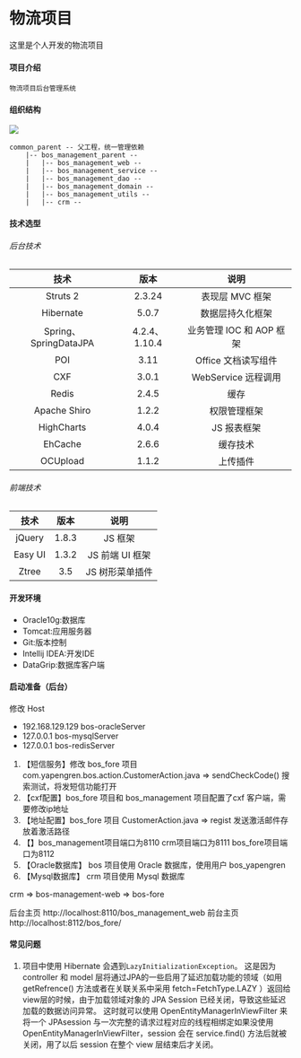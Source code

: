 # 物流项目
这里是个人开发的物流项目

#### 项目介绍
	物流项目后台管理系统

#### 组织结构
![](https://i.imgur.com/JqRucaH.jpg)

```
common_parent -- 父工程，统一管理依赖
    |-- bos_management_parent -- 
    |   |-- bos_management_web -- 
    |   |-- bos_management_service -- 
    |   |-- bos_management_dao --
    |   |-- bos_management_domain --
    |   |-- bos_management_utils --
    |   |-- crm --
```

#### 技术选型

###### 后台技术
| 技术              | 版本      | 说明 |
| :--------------: | :-------:| :-----: |
| Struts 2 | 2.3.24      | 表现层 MVC 框架 |
| Hibernate        | 5.0.7   | 数据层持久化框架 |
| Spring、SpringDataJPA | 4.2.4、1.10.4 | 业务管理 IOC 和 AOP 框架 |
| POI | 3.11 | Office 文档读写组件 |
| CXF | 3.0.1 | WebService 远程调用 |
| Redis | 2.4.5 | 缓存 |
| Apache Shiro | 1.2.2 | 权限管理框架 |
| HighCharts | 4.0.4 | JS 报表框架 |
| EhCache | 2.6.6 | 缓存技术 |
| OCUpload | 1.1.2 | 上传插件 |

###### 前端技术
| 技术 | 版本 | 说明 |
| :---: | :---: | :---: |
| jQuery | 1.8.3 | JS 框架 |
| Easy UI | 1.3.2 | JS 前端 UI 框架 |
| Ztree | 3.5 | JS 树形菜单插件 |

#### 开发环境

- Oracle10g:数据库
- Tomcat:应用服务器
- Git:版本控制
- Intellij IDEA:开发IDE
- DataGrip:数据库客户端

#### 启动准备（后台）

修改 Host
- 192.168.129.129 bos-oracleServer
- 127.0.0.1 bos-mysqlServer
- 127.0.0.1 bos-redisServer


1. 【短信服务】修改 bos_fore 项目 com.yapengren.bos.action.CustomerAction.java => sendCheckCode() 搜索测试，将发短信功能打开
2. 【cxf配置】bos_fore 项目和 bos_management 项目配置了cxf 客户端，需要修改ip地址
3. 【地址配置】bos_fore 项目 CustomerAction.java => regist 发送激活邮件存放着激活路径
4. 【】bos_management项目端口为8110 crm项目端口为8111 bos_fore项目端口为8112
5. 【Oracle数据库】 bos 项目使用 Oracle 数据库，使用用户 bos_yapengren
6. 【Mysql数据库】 crm 项目使用 Mysql 数据库

crm => bos-management-web => bos-fore

后台主页 http://localhost:8110/bos_management_web
前台主页 http://localhost:8112/bos_fore/

#### 常见问题

1. 项目中使用 Hibernate 会遇到`LazyInitializationException`。
	这是因为 controller 和 model 层将通过JPA的一些启用了延迟加载功能的领域（如用 getRefrence() 方法或者在关联关系中采用 fetch=FetchType.LAZY ）返回给view层的时候，由于加载领域对象的 JPA Session 已经关闭，导致这些延迟加载的数据访问异常。
	这时就可以使用 OpenEntityManagerInViewFilter 来将一个 JPAsession 与一次完整的请求过程对应的线程相绑定如果没使用 OpenEntityManagerInViewFilter，session 会在 service.find() 方法后就被关闭，用了以后 session 在整个 view 层结束后才关闭。
